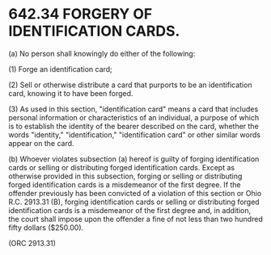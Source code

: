642.34 FORGERY OF IDENTIFICATION CARDS.
=======================================

​(a) No person shall knowingly do either of the following:

​(1) Forge an identification card;

​(2) Sell or otherwise distribute a card that purports to be an
identification card, knowing it to have been forged.

​(3) As used in this section, "identification card" means a card that
includes personal information or characteristics of an individual, a
purpose of which is to establish the identity of the bearer described on
the card, whether the words "identity," "identification,"
"identification card" or other similar words appear on the card.

​(b) Whoever violates subsection (a) hereof is guilty of forging
identification cards or selling or distributing forged identification
cards. Except as otherwise provided in this subsection, forging or
selling or distributing forged identification cards is a misdemeanor of
the first degree. If the offender previously has been convicted of a
violation of this section or Ohio R.C. 2913.31 (B), forging
identification cards or selling or distributing forged identification
cards is a misdemeanor of the first degree and, in addition, the court
shall impose upon the offender a fine of not less than two hundred fifty
dollars ($250.00).

(ORC 2913.31)
